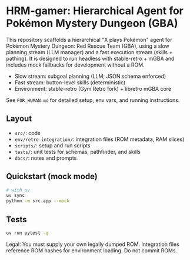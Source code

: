 # HRM-gamer: Hierarchical Agent for Pokémon Mystery Dungeon (GBA)

This repository scaffolds a hierarchical "X plays Pokémon" agent for Pokémon Mystery Dungeon: Red Rescue Team (GBA), using a slow planning stream (LLM manager) and a fast execution stream (skills + pathing). It is designed to run headless with stable-retro + mGBA and includes mock fallbacks for development without a ROM.

- Slow stream: subgoal planning (LLM; JSON schema enforced)
- Fast stream: button-level skills (deterministic)
- Environment: stable-retro (Gym Retro fork) + libretro mGBA core

See `FOR_HUMAN.md` for detailed setup, env vars, and running instructions.

## Layout
- `src/`: code
- `env/retro-integration/`: integration files (ROM metadata, RAM slices)
- `scripts/`: setup and run scripts
- `tests/`: unit tests for schemas, pathfinder, and skills
- `docs/`: notes and prompts

## Quickstart (mock mode)
```bash
# with uv
uv sync
python -m src.app --mock
```

## Tests
```bash
uv run pytest -q
```

Legal: You must supply your own legally dumped ROM. Integration files reference ROM hashes for environment loading. Do not commit ROMs.